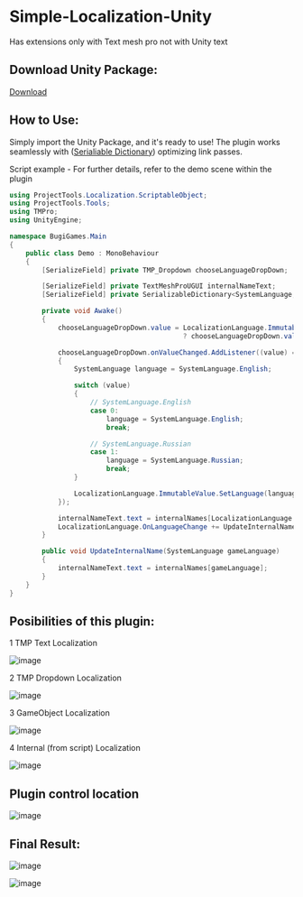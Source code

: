 # Simple-Localization-Unity

Has extensions only with Text mesh pro not with Unity text

## Download Unity Package:
[Download](https://github.com/EduardMalkhasyan/Simple-Localization-Unity/releases)

## How to Use:
Simply import the Unity Package, and it's ready to use! The plugin works seamlessly with ([Serialiable Dictionary](https://github.com/EduardMalkhasyan/Serializable-Dictionary-Unity)) optimizing link passes.

Script example - For further details, refer to the demo scene within the plugin
```csharp
using ProjectTools.Localization.ScriptableObject;
using ProjectTools.Tools;
using TMPro;
using UnityEngine;

namespace BugiGames.Main
{
    public class Demo : MonoBehaviour
    {
        [SerializeField] private TMP_Dropdown chooseLanguageDropDown;

        [SerializeField] private TextMeshProUGUI internalNameText;
        [SerializeField] private SerializableDictionary<SystemLanguage, string> internalNames;

        private void Awake()
        {
            chooseLanguageDropDown.value = LocalizationLanguage.ImmutableValue.CurrentLanguage == SystemLanguage.English
                                           ? chooseLanguageDropDown.value = 0 : chooseLanguageDropDown.value = 1;

            chooseLanguageDropDown.onValueChanged.AddListener((value) =>
            {
                SystemLanguage language = SystemLanguage.English;

                switch (value)
                {
                    // SystemLanguage.English
                    case 0:
                        language = SystemLanguage.English;
                        break;

                    // SystemLanguage.Russian
                    case 1:
                        language = SystemLanguage.Russian;
                        break;
                }

                LocalizationLanguage.ImmutableValue.SetLanguage(language);
            });

            internalNameText.text = internalNames[LocalizationLanguage.ImmutableValue.CurrentLanguage];
            LocalizationLanguage.OnLanguageChange += UpdateInternalName;
        }

        public void UpdateInternalName(SystemLanguage gameLanguage)
        {
            internalNameText.text = internalNames[gameLanguage];
        }
    }
}
```
## Posibilities of this plugin:

1 TMP Text Localization 

![image](https://github.com/EduardMalkhasyan/Simple-Localization-Unity/assets/78969017/fd721716-96a4-4dd2-9bed-6343fd4cdb93)

2 TMP Dropdown Localization 

![image](https://github.com/EduardMalkhasyan/Simple-Localization-Unity/assets/78969017/2c19e574-3b36-4dc7-bd23-28fa823629ec)

3 GameObject Localization 

![image](https://github.com/EduardMalkhasyan/Simple-Localization-Unity/assets/78969017/15b5426c-9910-432d-8d5c-b1646655bd87)

4 Internal (from script) Localization 

![image](https://github.com/EduardMalkhasyan/Simple-Localization-Unity/assets/78969017/126983e1-c449-430d-8422-2ad491e7262c)

## Plugin control location 

![image](https://github.com/EduardMalkhasyan/Simple-Localization-Unity/assets/78969017/232e7e28-d10b-4882-b5a6-975103b509af)


## Final Result:

![image](https://github.com/EduardMalkhasyan/Simple-Localization-Unity/assets/78969017/1c0dcfda-e40a-44c2-a029-b89b8048505d)

![image](https://github.com/EduardMalkhasyan/Simple-Localization-Unity/assets/78969017/f4f8d14f-fb0c-4eb9-a2bf-a373ee700c79)

